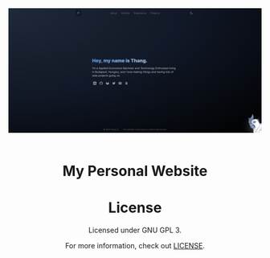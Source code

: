 <div align="center">
  <img src='./public/previews/combined_preview.png' width='720' />
  <br /><br />

  <h1 align="center">My Personal Website</h1>




# License
Licensed under GNU GPL 3.

For more information, check out [LICENSE](LICENSE).
